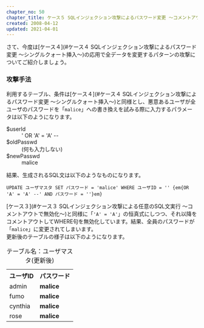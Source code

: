 ```yaml
---
chapter_no: 50
chapter_title: ケース５ SQLインジェクション攻撃によるパスワード変更 〜コメントアウトで無効化〜
created: 2008-04-12
updated: 2021-04-01
---
```

さて、今度は[ケース４](#ケース４ SQLインジェクション攻撃によるパスワード変更 〜シングルクォート挿入〜)の応用で全データを変更するパターンの攻撃についてご紹介しましょう。

### 攻撃手法
利用するテーブル、条件は[ケース４](#ケース４ SQLインジェクション攻撃によるパスワード変更 〜シングルクォート挿入〜)と同様とし、悪意あるユーザが全ユーザのパスワードを「`malice`」への書き換えを試みる際に入力するパラメータは以下のようになります。

<dl>
  <dt>$userId</dt>
  <dd>' OR 'A' = 'A' --</dd>
  <dt>$oldPasswd</dt>
  <dd> (何も入力しない) </dd>
  <dt>$newPasswd</dt>
  <dd>malice</dd>
</dl>

結果、生成されるSQL文は以下のようなものになります。

```:SQL
UPDATE ユーザマスタ SET パスワード = 'malice' WHERE ユーザID = '' {em{OR 'A' = 'A' --' AND パスワード = ''}em}
```

[ケース３](#ケース３ SQLインジェクション攻撃による任意のSQL文実行 〜コメントアウトで無効化〜)と同様に「`'A' = 'A'`」の恒真式にしつつ、それ以降をコメントアウトしてWHERE句を無効化しています。結果、全員のパスワードが「`malice`」に変更されてしまいます。  
更新後のテーブルの様子は以下のようになります。

<table class="normal">
    <caption>テーブル名：ユーザマスタ(更新後)</caption>
    <tr><th>ユーザID</th><th>パスワード</th></tr>
    <tr><td>admin</td><td><strong>malice</strong></td></tr>
    <tr><td>fumo</td><td><strong>malice</strong></td></tr>
    <tr><td>cynthia</td><td><strong>malice</strong></td></tr>
    <tr><td>rose</td><td><strong>malice</strong></td></tr>
</table>
